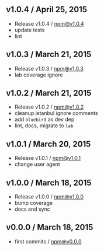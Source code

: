 

## v1.0.4 / April 25, 2015
- Release v1.0.4 / npm@v1.0.4
- update tests
- lint

## v1.0.3 / March 21, 2015
- Release v1.0.3 / npm@v1.0.3
- lab coverage ignore

## v1.0.2 / March 21, 2015
- Release v1.0.2 / npm@v1.0.2
- cleanup istanbul ignore comments
- add `bluebird` as dev dep
- lint, docs, migrate to `lab`

## v1.0.1 / March 20, 2015
- Release v1.0.1 / npm@v1.0.1
- change user agent

## v1.0.0 / March 18, 2015
- Release v1.0.0 / npm@v1.0.0
- bump coverage
- docs and sync

## v0.0.0 / March 18, 2015
- first commits / npm@v0.0.0